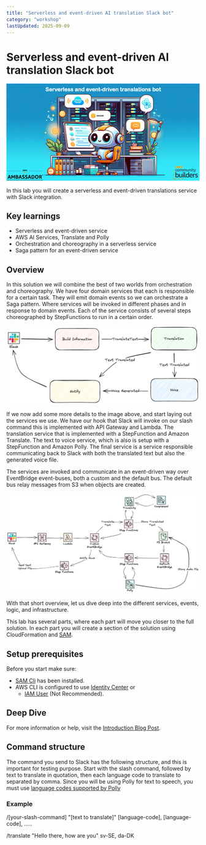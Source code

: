 ```yaml
---
title: "Serverless and event-driven AI translation Slack bot"
category: "workshop"
lastUpdated: 2025-09-09
---
```


# Serverless and event-driven AI translation Slack bot

![Cover Image.](./images/cover-image.png)

In this lab you will create a serverless and event-driven translations service with Slack integration.

## Key learnings

* Serverless and event-driven service
* AWS AI Services, Translate and Polly
* Orchestration and choreography in a serverless service
* Saga pattern for an event-driven service

## Overview

In this solution we will combine the best of two worlds from orchestration and choreography. We have four domain services that each is responsible for a certain task. They will emit domain events so we can orchestrate a Saga pattern. Where services will be invoked in different phases and in response to domain events. Each of the service consists of several steps choreographed by StepFunctions to run in a certain order.

![Image showing saga orchestration and choreography.](./images/the-saga.png)

If we now add some more details to the image above, and start laying out the services we use. We have our hook that Slack will invoke on our slash command this is implemented with API Gateway and Lambda. The translation service that is implemented with a StepFunction and Amazon Translate. The text to voice service, which is also is setup with a StepFunction and Amazon Polly. The final service is a service responsible communicating back to Slack with both the translated text but also the generated voice file.

The services are invoked and communicate in an event-driven way over EventBridge event-buses, both a custom and the default bus. The default bus relay messages from S3 when objects are created.

![Image showing architecture overview.](./images/arch-overview.png)

With that short overview, let us dive deep into the different services, events, logic, and infrastructure.

This lab has several parts, where each part will move you closer to the full solution. In each part you will create a section of the solution using CloudFormation and [SAM](https://aws.amazon.com/serverless/sam/).

## Setup prerequisites

Before you start make sure:
* [SAM Cli](https://docs.aws.amazon.com/serverless-application-model/latest/developerguide/install-sam-cli.html) has been installed.
* AWS CLI is configured to use [Identity Center](https://docs.aws.amazon.com/cli/latest/userguide/sso-configure-profile-token.html) or
  * [IAM User](https://docs.aws.amazon.com/cli/latest/userguide/cli-authentication-user.html) (Not Recommended).

## Deep Dive

For more information or help, visit the [Introduction Blog Post](https://jimmydqv.com/eventdriven-translation-bot/index).

## Command structure

The command you send to Slack has the following structure, and this is important for testing purpose.
Start with the slash command, followed by text to translate in quotation, then each language code to translate to separated by comma.
Since you will be using Polly for text to speech, you must use [language codes supported by Polly](https://docs.aws.amazon.com/polly/latest/dg/SupportedLanguage.html)

### Example

/[your-slash-command] "[text to translate]" [language-code], [language-code], .....

/translate "Hello there, how are you" sv-SE, da-DK
